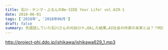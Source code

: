 ```yaml
---
title: 石川・ホンマ・ぶるんのBe-SIDE Your Life! vol.629-1
date: 2018-06-01
tags: ['2018年', '2018年06月']
draft: false
summary: 先週話していた石川さんの刈谷ロケ…OAした結果…AI社会の作家の未来とは？？MIURA
---
```


http://project-phi.ddo.jp/ishikawa/ishikawa629_1.mp3
